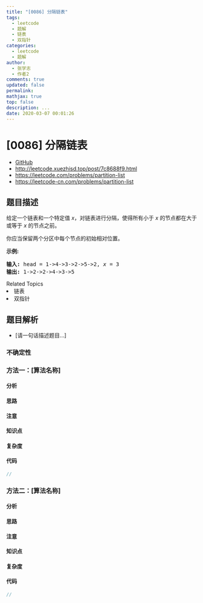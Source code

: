 ```yaml
---
title: "[0086] 分隔链表"
tags:
  - leetcode
  - 题解
  - 链表
  - 双指针
categories:
  - leetcode
  - 题解
author:
  - 张学志
  - 作者2
comments: true
updated: false
permalink:
mathjax: true
top: false
description: ...
date: 2020-03-07 00:01:26
---
```



# [0086] 分隔链表
* [GitHub](https://github.com/algoboy101/LeetCodeCrowdsource/tree/master/_posts/QA/%5B0086%5D%20%E5%88%86%E9%9A%94%E9%93%BE%E8%A1%A8.md)
* http://leetcode.xuezhisd.top/post/7c8688f9.html
* https://leetcode.com/problems/partition-list
* https://leetcode-cn.com/problems/partition-list


## 题目描述

<p>给定一个链表和一个特定值<em> x</em>，对链表进行分隔，使得所有小于 <em>x</em> 的节点都在大于或等于 <em>x</em> 的节点之前。</p>

<p>你应当保留两个分区中每个节点的初始相对位置。</p>

<p><strong>示例:</strong></p>

<pre><strong>输入:</strong> head = 1-&gt;4-&gt;3-&gt;2-&gt;5-&gt;2, <em>x</em> = 3
<strong>输出:</strong> 1-&gt;2-&gt;2-&gt;4-&gt;3-&gt;5
</pre>
<div><div>Related Topics</div><div><li>链表</li><li>双指针</li></div></div>


## 题目解析
* [请一句话描述题目...]

### 不确定性


### 方法一：[算法名称]

#### 分析

#### 思路

#### 注意

#### 知识点

#### 复杂度

#### 代码

```cpp
//
```


### 方法二：[算法名称]

#### 分析

#### 思路

#### 注意

#### 知识点

#### 复杂度

#### 代码

```cpp
//
```


